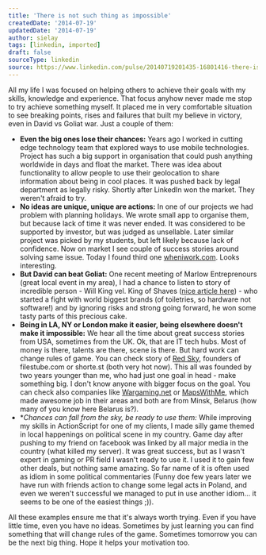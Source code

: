 ```yaml
---
title: 'There is not such thing as impossible'
createdDate: '2014-07-19'
updatedDate: '2014-07-19'
author: sielay
tags: [linkedin, imported]
draft: false
sourceType: linkedin
source: https://www.linkedin.com/pulse/20140719201435-16801416-there-is-not-such-thing-as-impossible/
---
```


All my life I was focused on helping others to achieve their goals with my skills, knowledge and experience. That focus anyhow never made me stop to try achieve something myself. It placed me in very comfortable situation to see breaking points, rises and failures that built my believe in victory, even in David vs Goliat war. Just a couple of them:

 * **Even the big ones lose their chances:** Years ago I worked in cutting edge technology team that explored ways to use mobile technologies. Project has such a big support in organisation that could push anything worldwide in days and float the market. There was idea about functionality to allow people to use their geolocation to share information about being in cool places. It was pushed back by legal department as legally risky. Shortly after LinkedIn won the market. They weren't afraid to try.
 * **No ideas are unique, unique are actions:** In one of our projects we had problem with planning holidays. We wrote small app to organise them, but because lack of time it was never ended. It was considered to be supported by investor, but was judged as unsellable. Later similar project was picked by my students, but left likely because lack of confidence. Now on market I see couple of success stories around solving same issue. Today I found third one [wheniwork.com](http://wheniwork.com/). Looks interesting.
 * **But David can beat Goliat:** One recent meeting of Marlow Entreprenours (great local event in my area), I had a chance to listen to story of incredible person - Will King vel. King of Shaves ([nice article here](http://www.director.co.uk/MAGAZINE/2014/03-March-2014/Cover%20story_67_06.html)) - who started a fight with world biggest brands (of toiletries, so hardware not software!) and by ignoring risks and strong going forward, he won some tasty parts of this precious cake.
 * **Being in LA, NY or London make it easier, being elsewhere doesn't make it impossible:** We hear all the time about great success stories from USA, sometimes from the UK. Ok, that are IT tech hubs. Most of money is there, talents are there, scene is there. But hard work can change rules of game. You can check story of [Red Sky](http://www.red-sky.com/), founders of filestube.com or shorte.st (both very hot now). This all was founded by two years younger than me, who had just one goal in head - make something big. I don't know anyone with bigger focus on the goal. You can check also companies like [Wargaming.net](http://eu.wargaming.net/) or [MapsWithMe](http://mapswith.me/en/home), which made awesome job in their areas and both are from Minsk, Belarus (how many of you know here Belarus is?).
 * **Chances can fall from the sky, be ready to use them:* While improving my skills in ActionScript for one of my clients, I made silly game themed in local happenings on political scene in my country. Game day after pushing to my friend on facebook was linked by all major media in the country (what killed my server). It was great success, but as I wasn't expert in gaming or PR field I wasn't ready to use it. I used it to gain few other deals, but nothing same amazing. So far name of it is often used as idiom in some political commentaries (Funny doe few years later we have run with friends action to change some legal acts in Poland, and even we weren't successful we managed to put in use another idiom... it seems to be one of the easiest things ;)).

All these examples ensure me that it's always worth trying. Even if you have little time, even you have no ideas. Sometimes by just learning you can find something that will change rules of the game. Sometimes tomorrow you can be the next big thing. Hope it helps your motivation too.


